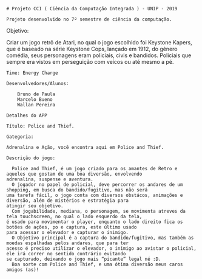     # Projeto CCI ( Ciência da Computação Integrada ) - UNIP - 2019

    Projeto desenvolvido no 7º semestre de ciência da computação.

   Objetivo:
   
   Criar um jogo retrô de Atari, no qual o jogo escolhido foi Keystone Kapers, que é baseado na série Keystone Cops, lançado em 1912, do gênero comédia, seus personagens eram policiais, civis e bandidos. Policiais que sempre era vistos em perseguição com veícos ou até mesmo a pé.

    Time: Energy Charge

    Desenvolvedores/Alunos:
   
        Bruno de Paula
        Marcelo Bueno
        Wallan Pereira
    
    Detalhes do APP

    Título: Police and Thief.

    Gategoria:
    
    Adrenalina e Ação, você encontra aqui em Police and Thief.

    Descrição do jogo:

      Police and Thief, é um jogo criado para os amantes de Retro e aqueles que gostam de uma boa diversão, envolvendo
    adrenalina, suspense e aventura.
      O jogador no papel de policial, deve percorrer os andares de um shopping, em busca do bandido/fugitivo, mas não será
    uma tarefa fácil, o jogo conta com diversos obstácos, animações e diversão, além de mistérios e estratégia para
    atingir seu objetivo.
      Com jogabilidade, mediana, o personagem, se movimenta atreves da tela touchscreen, no qual o lado esquerdo da tela,
    é usado para movimentar o player, enquanto o lado direito fica os botões de ações, po e captura, este último usado
    para acessar o elevador e capturar o inimigo.
      O Objetivo principal é a captura do bandido/fugitivo, mas também as moedas espalhadas pelos andares, que para ter
    acesso é preciso utilizar o elevador, o inimigo ao avistar o policial, ele irá correr no sentido contrário evitando
    se capturado, deixando o jogo mais “picante” legal né :D.
      Boa sorte com Police and Thief, e uma ótima diversão meus caros amigos (as)!
